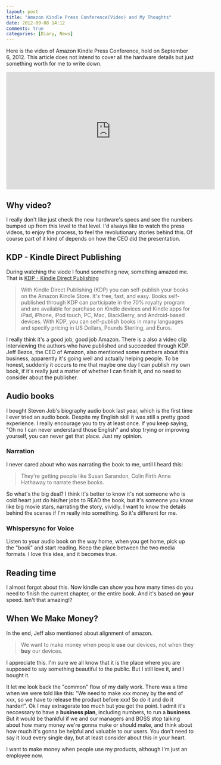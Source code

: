 ```yaml
---
layout: post
title: "Amazon Kindle Press Conference(Video) and My Thoughts"
date: 2012-09-08 14:12
comments: true
categories: [Diary, News]
---
```


Here is the video of Amazon Kindle Press Conference, hold on September 6, 2012. This article does not intend to cover all the hardware details but just something worth for me to write down.

<iframe width="560" height="315" src="http://www.youtube.com/embed/VYi1jZXz9Kg" frameborder="0" allowfullscreen></iframe>

## Why video?
I really don't like just check the new hardware's specs and see the numbers bumped up from this level to that level. I'd always like to watch the press videos, to enjoy the process, to feel the revolutionary stories behind this. Of course part of it kind of depends on how the CEO did the presentation.

## KDP - Kindle Direct Publishing
During watching the viode I found something new, something amazed me. That is [KDP - Kindle Direct Publishing](https://kdp.amazon.com/self-publishing/signin)

> With Kindle Direct Publishing (KDP) you can self-publish your books on the Amazon Kindle Store. It's free, fast, and easy. Books self-published through KDP can participate in the 70% royalty program and are available for purchase on Kindle devices and Kindle apps for iPad, iPhone, iPod touch, PC, Mac, BlackBerry, and Android-based devices. With KDP, you can self-publish books in many languages and specify pricing in US Dollars, Pounds Sterling, and Euros.

I really think it's a good job, good job Amazon. There is a also a video clip interviewing the authors who have published and succeeded through KDP. Jeff Bezos, the CEO of Amazon, also mentioned some numbers about this business, apparently it's going well and actually helping people. To be honest, suddenly it occurs to me that maybe one day I can publish my own book, if it's really just a matter of whether I can finish it, and no need to consider about the publisher.

## Audio books
I bought Steven Job's biography audio book last year, which is the first time I ever tried an audio book. Despite my English skill it was still a pretty good experience. I really encourage you to try at least once. If you keep saying, "Oh no I can never understand those English" and stop trying or improving yourself, you can never get that place. Just my opinion.

### Narration
I never cared about who was narrating the book to me, until I heard this:

> They're getting people like Susan Sarandon, Colin Firth Anne Hathaway to narrate these books.

So what's the big deal? I think it's better to know it's not someone who is cold heart just do his/her jobs to READ the book, but it's someone you know like big movie stars, narrating the story, vividly. I want to know the details behind the scenes if I'm really into something. So it's different for me.

### Whispersync for Voice
Listen to your audio book on the way home, when you get home, pick up the "book" and start reading. Keep the place between the two media formats. I love this idea, and it becomes true.

## Reading time
I almost forgot about this. Now kindle can show you how many times do you need to finish the current chapter, or the entire book. And it's based on **your** speed. Isn't that amazing!?

## When We Make Money?
In the end, Jeff also mentioned about alignment of amazon. 

> We want to make money when people **use** our devices, not when they **buy** our devices.

I appreciate this. I'm sure we all know that it is the place where you are supposed to say something beautiful to the public. But I still love it, and I bought it.

It let me look back the "common" flow of my daily work. There was a time when we were told like this: "We need to make xxx money by the end of xxx, so we have to release the product before xxx! So do it and do it harder!". Ok I may extragerate too much but you got the point. I admit it's neccessary to have a **business plan**, including numbers, to run a **business**. But it would be thankful if we and our managers and BOSS stop talking about how many money we're gonna make or should make, and think about how much it's gonna be helpful and valuable to our users. You don't need to say it loud every single day, but at least consider about this in your heart.

I want to make money when people use my products, although I'm just an employee now.